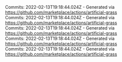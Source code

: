 Commits: 2022-02-13T19:18:44.024Z - Generated via https://github.com/marketplace/actions/artificial-grass
<br>
Commits: 2022-02-13T19:18:44.024Z - Generated via https://github.com/marketplace/actions/artificial-grass
<br>
Commits: 2022-02-13T19:18:44.024Z - Generated via https://github.com/marketplace/actions/artificial-grass
<br>
Commits: 2022-02-13T19:18:44.024Z - Generated via https://github.com/marketplace/actions/artificial-grass
<br>
Commits: 2022-02-13T19:18:44.024Z - Generated via https://github.com/marketplace/actions/artificial-grass
<br>
